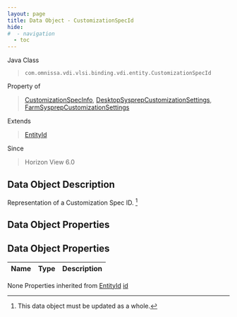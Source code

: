 ```yaml
---
layout: page
title: Data Object - CustomizationSpecId
hide:
#  - navigation
  - toc
---
```








Java Class
> `com.omnissa.vdi.vlsi.binding.vdi.entity.CustomizationSpecId`

Property of
> [CustomizationSpecInfo](vdi.utils.virtualcenter.CustomizationSpec.CustomizationSpecInfo.md#field_detail), [DesktopSysprepCustomizationSettings](vdi.resources.Desktop.SysprepCustomizationSettings.md#field_detail), [FarmSysprepCustomizationSettings](vdi.resources.Farm.SysprepCustomizationSettings.md#field_detail)

Extends
> [EntityId](vdi.EntityId.md)

Since
> Horizon View 6.0


## Data Object Description

Representation of a Customization Spec ID.
 [^167]



## Data Object Properties

## Data Object Properties

 Name | Type | Description
:---|:---:|:---
None
Properties inherited from [EntityId](vdi.EntityId.md)
[id](vdi.EntityId.md#id)


 


[^167]: This data object must be updated as a whole.